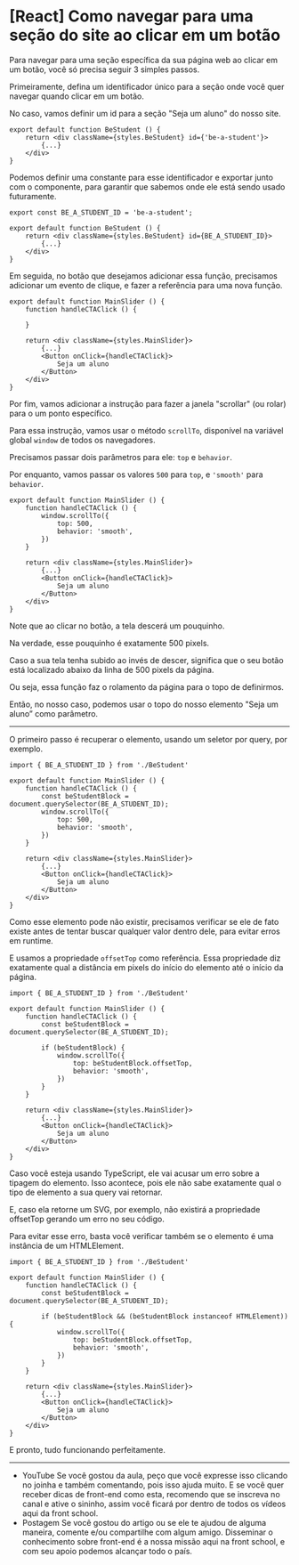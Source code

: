 # [React] Como navegar para uma seção do site ao clicar em um botão

Para navegar para uma seção específica da sua página web ao clicar em um botão, você só precisa seguir 3 simples passos.

Primeiramente, defina um identificador único para a seção onde você quer navegar quando clicar em um botão.

No caso, vamos definir um id para a seção "Seja um aluno" do nosso site.

```tsx
export default function BeStudent () {
	return <div className={styles.BeStudent} id={'be-a-student'}>
		{...}
	</div>
}
```

Podemos definir uma constante para esse identificador e exportar junto com o componente, para garantir que sabemos onde ele está sendo usado futuramente.

```tsx
export const BE_A_STUDENT_ID = 'be-a-student';

export default function BeStudent () {
	return <div className={styles.BeStudent} id={BE_A_STUDENT_ID}>
		{...}
	</div>
}
```

Em seguida, no botão que desejamos adicionar essa função, precisamos adicionar um evento de clique, e fazer a referência para uma nova função.

```tsx
export default function MainSlider () {
	function handleCTAClick () {

	}

	return <div className={styles.MainSlider}>
		{...}
		<Button onClick={handleCTAClick}>
			Seja um aluno
		</Button>
	</div>
}
```

Por fim, vamos adicionar a instrução para fazer a janela "scrollar" (ou rolar) para o um ponto específico.

Para essa instrução, vamos usar o método `scrollTo`, disponível na variável global `window` de todos os navegadores.

Precisamos passar dois parâmetros para ele: `top` e `behavior`.

Por enquanto, vamos passar os valores `500` para `top`, e `'smooth'` para `behavior`.

```tsx
export default function MainSlider () {
	function handleCTAClick () {
		window.scrollTo({
			top: 500,
			behavior: 'smooth',
		})
	}

	return <div className={styles.MainSlider}>
		{...}
		<Button onClick={handleCTAClick}>
			Seja um aluno
		</Button>
	</div>
}
```

Note que ao clicar no botão, a tela descerá um pouquinho.

Na verdade, esse pouquinho é exatamente 500 pixels.

Caso a sua tela tenha subido ao invés de descer, significa que o seu botão está localizado abaixo da linha de 500 pixels da página.

Ou seja, essa função faz o rolamento da página para o topo de definirmos.

Então, no nosso caso, podemos usar o topo do nosso elemento "Seja um aluno” como parâmetro.

---

O primeiro passo é recuperar o elemento, usando um seletor por query, por exemplo.

```tsx
import { BE_A_STUDENT_ID } from './BeStudent'

export default function MainSlider () {
	function handleCTAClick () {
		const beStudentBlock = document.querySelector(BE_A_STUDENT_ID);
		window.scrollTo({
			top: 500,
			behavior: 'smooth',
		})
	}

	return <div className={styles.MainSlider}>
		{...}
		<Button onClick={handleCTAClick}>
			Seja um aluno
		</Button>
	</div>
}
```

Como esse elemento pode não existir, precisamos verificar se ele de fato existe antes de tentar buscar qualquer valor dentro dele, para evitar erros em runtime.

E usamos a propriedade `offsetTop` como referência. Essa propriedade diz exatamente qual a distância em pixels do início do elemento até o início da página.

```tsx
import { BE_A_STUDENT_ID } from './BeStudent'

export default function MainSlider () {
	function handleCTAClick () {
		const beStudentBlock = document.querySelector(BE_A_STUDENT_ID);

		if (beStudentBlock) {
			window.scrollTo({
				top: beStudentBlock.offsetTop,
				behavior: 'smooth',
			})
		}
	}

	return <div className={styles.MainSlider}>
		{...}
		<Button onClick={handleCTAClick}>
			Seja um aluno
		</Button>
	</div>
}
```

Caso você esteja usando TypeScript, ele vai acusar um erro sobre a tipagem do elemento. Isso acontece, pois ele não sabe exatamente qual o tipo de elemento a sua query vai retornar.

E, caso ela retorne um SVG, por exemplo, não existirá a propriedade offsetTop gerando um erro no seu código.

Para evitar esse erro, basta você verificar também se o elemento é uma instância de um HTMLElement.

```tsx
import { BE_A_STUDENT_ID } from './BeStudent'

export default function MainSlider () {
	function handleCTAClick () {
		const beStudentBlock = document.querySelector(BE_A_STUDENT_ID);

		if (beStudentBlock && (beStudentBlock instanceof HTMLElement)) {
			window.scrollTo({
				top: beStudentBlock.offsetTop,
				behavior: 'smooth',
			})
		}
	}

	return <div className={styles.MainSlider}>
		{...}
		<Button onClick={handleCTAClick}>
			Seja um aluno
		</Button>
	</div>
}
```

E pronto, tudo funcionando perfeitamente.

---

- YouTube
  Se você gostou da aula, peço que você expresse isso clicando no joinha e também comentando, pois isso ajuda muito.
  E se você quer receber dicas de front-end como esta, recomendo que se inscreva no canal e ative o sininho, assim você ficará por dentro de todos os vídeos aqui da front school.
- Postagem
  Se você gostou do artigo ou se ele te ajudou de alguma maneira, comente e/ou compartilhe com algum amigo. Disseminar o conhecimento sobre front-end é a nossa missão aqui na front school, e com seu apoio podemos alcançar todo o país.
